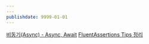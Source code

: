 ```yaml
---
---
publishdate: 9999-01-01
---
```

[비동기(Async) - Async, Await](비동기(Async)%20-%20Async,%20Await.md)
[FluentAssertions Tips 정리](FluentAssertions%20Tips%20정리.md)